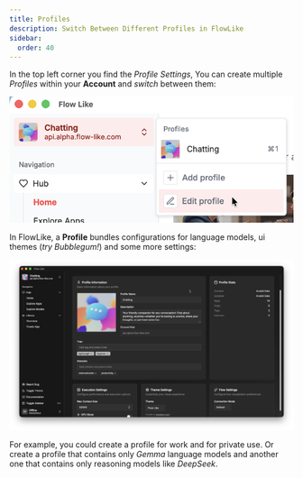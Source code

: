 ```yaml
---
title: Profiles
description: Switch Between Different Profiles in FlowLike
sidebar:
  order: 40
---
```


In the top left corner you find the *Profile Settings*, You can create multiple *Profiles* within your **Account** and *switch* between them:

![A screenshot showing how to switch between different Profiles in FlowLike Desktop](../../../assets/SwitchAndEditProfiles.webp)


In FlowLike, a **Profile** bundles configurations for language models, ui themes (*try Bubblegum!*) and some more settings: 

![A screenshot of FlowLike Desktop showing a preview of the Profile Settings page](../../../assets/ProfileSettings.webp)


For example, you could create a profile for work and for private use. Or create a profile that contains only *Gemma* language models and another one that contains only reasoning models like *DeepSeek*.


